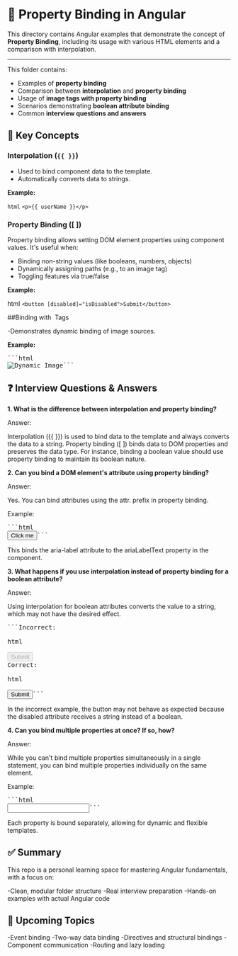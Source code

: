 # 📁 Property Binding in Angular

This directory contains Angular examples that demonstrate the concept of **Property Binding**, including its usage with various HTML elements and a comparison with interpolation.

---

This folder contains:

- Examples of **property binding**
- Comparison between **interpolation** and **property binding**
- Usage of **image tags with property binding**
- Scenarios demonstrating **boolean attribute binding**
- Common **interview questions and answers**

## 🧠 Key Concepts

### Interpolation (`{{ }}`)

- Used to bind component data to the template.
- Automatically converts data to strings.

**Example:**

```html```
```<p>{{ userName }}</p>```

### Property Binding ([ ])

Property binding allows setting DOM element properties using component values. It's useful when:
- Binding non-string values (like booleans, numbers, objects)
- Dynamically assigning paths (e.g., to an image tag)
- Toggling features via true/false
  
**Example:**

html
```<button [disabled]="isDisabled">Submit</button>```

##Binding with <img> Tags

-Demonstrates dynamic binding of image sources.

**Example:**

<pre>```html
<img [src]="imageUrl" alt="Dynamic Image">```</pre>

## ❓ Interview Questions & Answers

**1. What is the difference between interpolation and property binding?**

Answer:

Interpolation ({{ }}) is used to bind data to the template and always converts the data to a string. Property binding ([ ]) binds data to DOM properties and preserves the data type. For instance, binding a boolean value should use property binding to maintain its boolean nature.

**2. Can you bind a DOM element's attribute using property binding?**

Answer:

Yes. You can bind attributes using the attr. prefix in property binding.

Example:

<pre>```html
<button [attr.aria-label]="ariaLabelText">Click me</button>```</pre>

This binds the aria-label attribute to the ariaLabelText property in the component.

**3. What happens if you use interpolation instead of property binding for a boolean attribute?**

Answer:

Using interpolation for boolean attributes converts the value to a string, which may not have the desired effect.

<pre>```Incorrect:

html
<!-- 'true' is a string -->
<button disabled="{{ isDisabled }}">Submit</button>
Correct:

html
<!-- isDisabled is a boolean -->
<button [disabled]="isDisabled">Submit</button>```</pre>

In the incorrect example, the button may not behave as expected because the disabled attribute receives a string instead of a boolean.

**4. Can you bind multiple properties at once? If so, how?**

Answer:

While you can't bind multiple properties simultaneously in a single statement, you can bind multiple properties individually on the same element.

Example:

<pre>```html
<input [value]="userName" [disabled]="isDisabled" [attr.maxlength]="maxLength" />```</pre>

Each property is bound separately, allowing for dynamic and flexible templates.

## ✅ Summary

This repo is a personal learning space for mastering Angular fundamentals, with a focus on:

-Clean, modular folder structure
-Real interview preparation
-Hands-on examples with actual Angular code

## 📌 Upcoming Topics

-Event binding
-Two-way data binding
-Directives and structural bindings
-Component communication
-Routing and lazy loading


